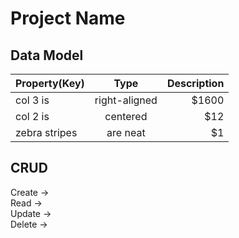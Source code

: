 # Project Name


## Data Model

| Property(Key) | Type          | Description  |
| ------------- |:-------------:| ------------:|
| col 3 is      | right-aligned | $1600        |
| col 2 is      | centered      |   $12        |
| zebra stripes | are neat      |    $1        |

## CRUD

Create ->  
Read ->  
Update ->   
Delete ->  
